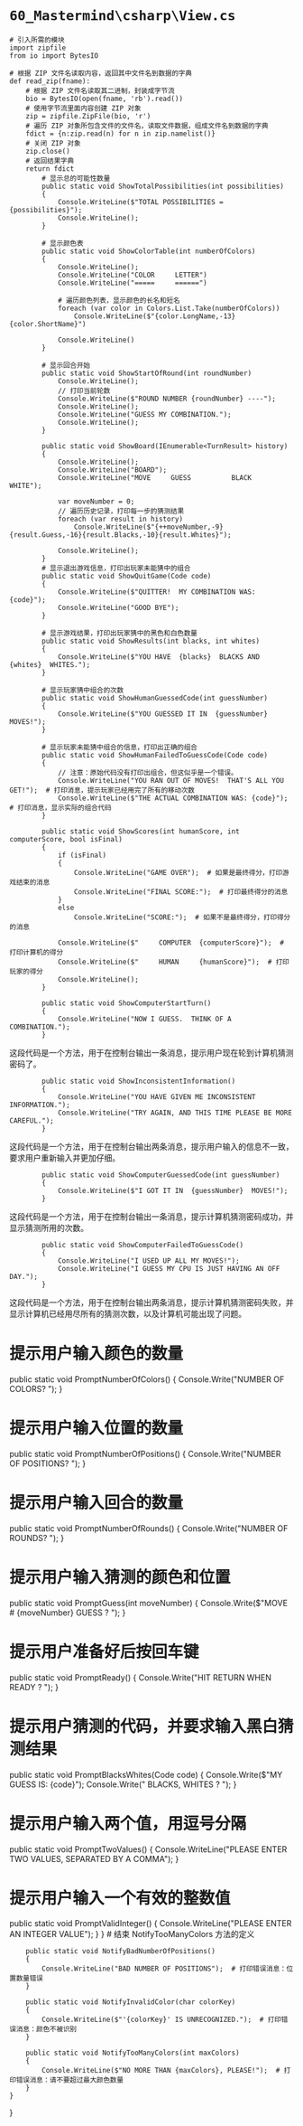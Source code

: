 # `60_Mastermind\csharp\View.cs`

```
# 引入所需的模块
import zipfile
from io import BytesIO

# 根据 ZIP 文件名读取内容，返回其中文件名到数据的字典
def read_zip(fname):
    # 根据 ZIP 文件名读取其二进制，封装成字节流
    bio = BytesIO(open(fname, 'rb').read())
    # 使用字节流里面内容创建 ZIP 对象
    zip = zipfile.ZipFile(bio, 'r')
    # 遍历 ZIP 对象所包含文件的文件名，读取文件数据，组成文件名到数据的字典
    fdict = {n:zip.read(n) for n in zip.namelist()}
    # 关闭 ZIP 对象
    zip.close()
    # 返回结果字典
    return fdict
        # 显示总的可能性数量
        public static void ShowTotalPossibilities(int possibilities)
        {
            Console.WriteLine($"TOTAL POSSIBILITIES = {possibilities}");
            Console.WriteLine();
        }

        # 显示颜色表
        public static void ShowColorTable(int numberOfColors)
        {
            Console.WriteLine();
            Console.WriteLine("COLOR     LETTER")
            Console.WriteLine("=====     ======")

            # 遍历颜色列表，显示颜色的长名和短名
            foreach (var color in Colors.List.Take(numberOfColors))
                Console.WriteLine($"{color.LongName,-13}{color.ShortName}")

            Console.WriteLine()
        }

        # 显示回合开始
        public static void ShowStartOfRound(int roundNumber)
            Console.WriteLine();
            // 打印当前轮数
            Console.WriteLine($"ROUND NUMBER {roundNumber} ----");
            Console.WriteLine();
            Console.WriteLine("GUESS MY COMBINATION.");
            Console.WriteLine();
        }

        public static void ShowBoard(IEnumerable<TurnResult> history)
        {
            Console.WriteLine();
            Console.WriteLine("BOARD");
            Console.WriteLine("MOVE     GUESS          BLACK     WHITE");

            var moveNumber = 0;
            // 遍历历史记录，打印每一步的猜测结果
            foreach (var result in history)
                Console.WriteLine($"{++moveNumber,-9}{result.Guess,-16}{result.Blacks,-10}{result.Whites}");

            Console.WriteLine();
        }
        # 显示退出游戏信息，打印出玩家未能猜中的组合
        public static void ShowQuitGame(Code code)
        {
            Console.WriteLine($"QUITTER!  MY COMBINATION WAS: {code}");
            Console.WriteLine("GOOD BYE");
        }

        # 显示游戏结果，打印出玩家猜中的黑色和白色数量
        public static void ShowResults(int blacks, int whites)
        {
            Console.WriteLine($"YOU HAVE  {blacks}  BLACKS AND  {whites}  WHITES.");
        }

        # 显示玩家猜中组合的次数
        public static void ShowHumanGuessedCode(int guessNumber)
        {
            Console.WriteLine($"YOU GUESSED IT IN  {guessNumber}  MOVES!");
        }

        # 显示玩家未能猜中组合的信息，打印出正确的组合
        public static void ShowHumanFailedToGuessCode(Code code)
        {
            // 注意：原始代码没有打印出组合，但这似乎是一个错误。
            Console.WriteLine("YOU RAN OUT OF MOVES!  THAT'S ALL YOU GET!");  # 打印消息，提示玩家已经用完了所有的移动次数
            Console.WriteLine($"THE ACTUAL COMBINATION WAS: {code}");  # 打印消息，显示实际的组合代码
        }

        public static void ShowScores(int humanScore, int computerScore, bool isFinal)
        {
            if (isFinal)
            {
                Console.WriteLine("GAME OVER");  # 如果是最终得分，打印游戏结束的消息
                Console.WriteLine("FINAL SCORE:");  # 打印最终得分的消息
            }
            else
                Console.WriteLine("SCORE:");  # 如果不是最终得分，打印得分的消息

            Console.WriteLine($"     COMPUTER  {computerScore}");  # 打印计算机的得分
            Console.WriteLine($"     HUMAN     {humanScore}");  # 打印玩家的得分
            Console.WriteLine();
        }

        public static void ShowComputerStartTurn()
        {
            Console.WriteLine("NOW I GUESS.  THINK OF A COMBINATION.");
        }
```
这段代码是一个方法，用于在控制台输出一条消息，提示用户现在轮到计算机猜测密码了。

```
        public static void ShowInconsistentInformation()
        {
            Console.WriteLine("YOU HAVE GIVEN ME INCONSISTENT INFORMATION.");
            Console.WriteLine("TRY AGAIN, AND THIS TIME PLEASE BE MORE CAREFUL.");
        }
```
这段代码是一个方法，用于在控制台输出两条消息，提示用户输入的信息不一致，要求用户重新输入并更加仔细。

```
        public static void ShowComputerGuessedCode(int guessNumber)
        {
            Console.WriteLine($"I GOT IT IN  {guessNumber}  MOVES!");
        }
```
这段代码是一个方法，用于在控制台输出一条消息，提示计算机猜测密码成功，并显示猜测所用的次数。

```
        public static void ShowComputerFailedToGuessCode()
        {
            Console.WriteLine("I USED UP ALL MY MOVES!");
            Console.WriteLine("I GUESS MY CPU IS JUST HAVING AN OFF DAY.");
        }
```
这段代码是一个方法，用于在控制台输出两条消息，提示计算机猜测密码失败，并显示计算机已经用尽所有的猜测次数，以及计算机可能出现了问题。
# 提示用户输入颜色的数量
public static void PromptNumberOfColors()
{
    Console.Write("NUMBER OF COLORS? ");
}

# 提示用户输入位置的数量
public static void PromptNumberOfPositions()
{
    Console.Write("NUMBER OF POSITIONS? ");
}

# 提示用户输入回合的数量
public static void PromptNumberOfRounds()
{
    Console.Write("NUMBER OF ROUNDS? ");
}

# 提示用户输入猜测的颜色和位置
public static void PromptGuess(int moveNumber)
{
    Console.Write($"MOVE #  {moveNumber}  GUESS ? ");
}
# 提示用户准备好后按回车键
public static void PromptReady()
{
    Console.Write("HIT RETURN WHEN READY ? ");
}

# 提示用户猜测的代码，并要求输入黑白猜测结果
public static void PromptBlacksWhites(Code code)
{
    Console.Write($"MY GUESS IS: {code}");
    Console.Write("  BLACKS, WHITES ? ");
}

# 提示用户输入两个值，用逗号分隔
public static void PromptTwoValues()
{
    Console.WriteLine("PLEASE ENTER TWO VALUES, SEPARATED BY A COMMA");
}

# 提示用户输入一个有效的整数值
public static void PromptValidInteger()
{
    Console.WriteLine("PLEASE ENTER AN INTEGER VALUE");
}
        }  # 结束 NotifyTooManyColors 方法的定义

        public static void NotifyBadNumberOfPositions()
        {
            Console.WriteLine("BAD NUMBER OF POSITIONS");  # 打印错误消息：位置数量错误
        }

        public static void NotifyInvalidColor(char colorKey)
        {
            Console.WriteLine($"'{colorKey}' IS UNRECOGNIZED.");  # 打印错误消息：颜色不被识别
        }

        public static void NotifyTooManyColors(int maxColors)
        {
            Console.WriteLine($"NO MORE THAN {maxColors}, PLEASE!");  # 打印错误消息：请不要超过最大颜色数量
        }
    }
}
```